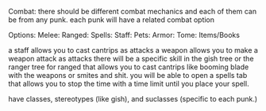 Combat:
there should be different combat mechanics and each of them can be from any punk. each punk will have a related combat option

Options:
Melee:
Ranged:
Spells:
Staff:
Pets:
Armor:
Tome:
Items/Books

a staff allows you to cast cantrips as attacks
a weapon allows you to make a weapon attack as attacks
there will be a specific skill in the gish tree or the ranger tree for ranged that allows you to cast cantrips like booming blade with the weapons or smites and shit.
you will be able to open a spells tab that allows you to stop the time with a time limit until you place your spell.

have classes, stereotypes (like gish), and suclasses (specific to each punk.)